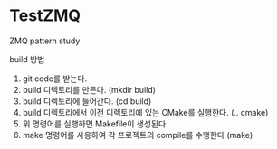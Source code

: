 # TestZMQ
ZMQ pattern study

build 방법
1. git code를 받는다.
2. build 디렉토리를 만든다. (mkdir build)
3. build 디렉토리에 들어간다. (cd build)
4. build 디렉토리에서 이전 디렉토리에 있는 CMake를 실행한다. (.. cmake)
5. 위 명령어를 실행하면 Makefile이 생성된다.
6. make 명령어를 사용하여 각 프로젝트의 compile를 수행한다 (make)
